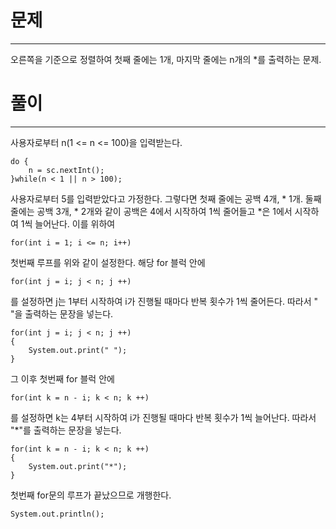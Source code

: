 # 문제

------

오른쪽을 기준으로 정렬하여 첫째 줄에는 1개, 마지막 줄에는 n개의 *를 출력하는 문제.

# 풀이

-----

사용자로부터 n(1 <= n <= 100)을 입력받는다.

    do {
        n = sc.nextInt();
    }while(n < 1 || n > 100);

사용자로부터 5를 입력받았다고 가정한다. 그렇다면 첫째 줄에는
공백 4개, * 1개. 둘째 줄에는 공백 3개, * 2개와 같이 공백은 4에서
시작하여 1씩 줄어들고 *은 1에서 시작하여 1씩 늘어난다.
이를 위하여
    
    for(int i = 1; i <= n; i++)

첫번째 루프를 위와 같이 설정한다. 해당 for 블럭 안에

    for(int j = i; j < n; j ++)
    
를 설정하면 j는 1부터 시작하여 i가 진행될 때마다 반복 횟수가 1씩 줄어든다.
따라서 " "을 출력하는 문장을 넣는다.

    for(int j = i; j < n; j ++)
    {
        System.out.print(" ");
    }

그 이후 첫번째 for 블럭 안에 

    for(int k = n - i; k < n; k ++)

를 설정하면 k는 4부터 시작하여 i가 진행될 때마다 반복 횟수가 1씩 늘어난다.
따라서 "*"를 출력하는 문장을 넣는다.

    for(int k = n - i; k < n; k ++)
    {
        System.out.print("*");
    }

첫번째 for문의 루프가 끝났으므로 개행한다.

    System.out.println();


